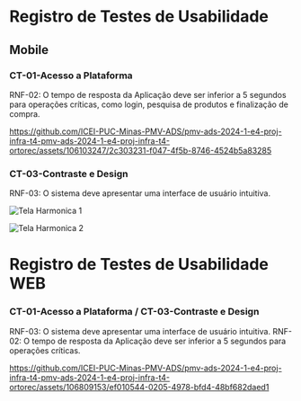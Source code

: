 # Registro de Testes de Usabilidade 

## Mobile

### CT-01-Acesso a Plataforma
RNF-02: O tempo de resposta da Aplicação deve ser inferior a 5 segundos para operações críticas, como login, pesquisa de produtos e finalização de compra.


https://github.com/ICEI-PUC-Minas-PMV-ADS/pmv-ads-2024-1-e4-proj-infra-t4-pmv-ads-2024-1-e4-proj-infra-t4-ortorec/assets/106103247/2c303231-f047-4f5b-8746-4524b5a83285


### CT-03-Contraste e Design
RNF-03: O sistema deve apresentar uma interface de usuário intuitiva.

![Tela Harmonica 1](https://github.com/ICEI-PUC-Minas-PMV-ADS/pmv-ads-2024-1-e4-proj-infra-t4-pmv-ads-2024-1-e4-proj-infra-t4-ortorec/assets/106103247/73182e76-aae2-4e69-b169-0883e16848ba)

![Tela Harmonica 2](https://github.com/ICEI-PUC-Minas-PMV-ADS/pmv-ads-2024-1-e4-proj-infra-t4-pmv-ads-2024-1-e4-proj-infra-t4-ortorec/assets/106103247/df8154e4-931a-4930-bd45-f15fadd08b20)


# Registro de Testes de Usabilidade WEB

### CT-01-Acesso a Plataforma / CT-03-Contraste e Design
RNF-03: O sistema deve apresentar uma interface de usuário intuitiva.
RNF-02: O tempo de resposta da Aplicação deve ser inferior a 5 segundos para operações críticas.

https://github.com/ICEI-PUC-Minas-PMV-ADS/pmv-ads-2024-1-e4-proj-infra-t4-pmv-ads-2024-1-e4-proj-infra-t4-ortorec/assets/106809153/ef010544-0205-4978-bfd4-48bf682daed1

